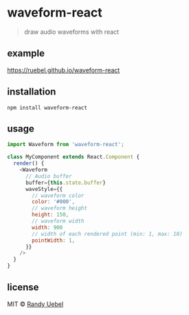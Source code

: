 # waveform-react
> draw audio waveforms with react

## example
https://ruebel.github.io/waveform-react

## installation
```npm install waveform-react```

## usage
```js
import Waveform from 'waveform-react';

class MyComponent extends React.Component {
  render() {
    <Waveform
      // Audio buffer
      buffer={this.state.buffer}
      waveStyle={{
        // waveform color
        color: '#000',
        // waveform height
        height: 150,
        // waveform width
        width: 900
        // width of each rendered point (min: 1, max: 10)
        pointWidth: 1,
      }}
    />
  }
}
```

## license
MIT © [Randy Uebel](randy.uebel@gmail.com)
